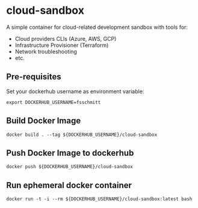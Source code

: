 # cloud-sandbox
A simple container for cloud-related development sandbox with tools for:
- Cloud providers CLIs (Azure, AWS, GCP)
- Infrastructure Provisioner (Terraform)
- Network troubleshooting
- etc.

## Pre-requisites

Set your dockerhub username as environment variable:
```
export DOCKERHUB_USERNAME=fsschmitt
```

## Build Docker Image
```
docker build . --tag ${DOCKERHUB_USERNAME}/cloud-sandbox
```

## Push Docker Image to dockerhub
```
docker push ${DOCKERHUB_USERNAME}/cloud-sandbox
```

## Run ephemeral docker container
```
docker run -t -i --rm ${DOCKERHUB_USERNAME}/cloud-sandbox:latest bash
```
